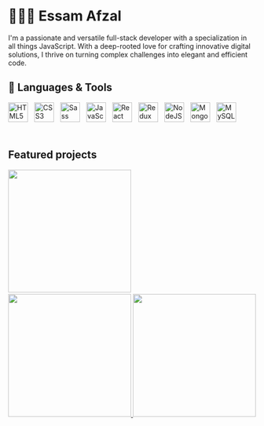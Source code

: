 # 👨🏻‍💻 Essam Afzal
I'm a passionate and versatile full-stack developer with a specialization in all things JavaScript. With a deep-rooted love for crafting innovative digital solutions, I thrive on turning complex challenges into elegant and efficient code.

## 🧰 Languages & Tools
<div>
<img align="left" alt="HTML5" width="40px" style="padding-right:10px; padding-bottom:20px;" src="https://cdn.jsdelivr.net/gh/devicons/devicon/icons/html5/html5-original.svg" />
<img align="left" alt="CSS3" width="40px" style="padding-right:10px;" src="https://cdn.jsdelivr.net/gh/devicons/devicon/icons/css3/css3-original.svg" />
<img align="left" alt="Sass" width="40px" style="padding-right:10px;" src="https://cdn.jsdelivr.net/gh/devicons/devicon/icons/sass/sass-original.svg" />
<img align="left" alt="JavaScript" width="40px" style="padding-right:10px;" src="https://cdn.jsdelivr.net/gh/devicons/devicon/icons/javascript/javascript-original.svg" />
<img align="left" alt="React" width="40px" style="padding-right:10px;" src="https://cdn.jsdelivr.net/gh/devicons/devicon/icons/react/react-original.svg" />
<img align="left" alt="Redux" width="40px" style="padding-right:10px;" src="https://cdn.jsdelivr.net/gh/devicons/devicon/icons/redux/redux-original.svg" />
<img align="left" alt="NodeJS" width="40px" style="padding-right:10px;" src="https://cdn.jsdelivr.net/gh/devicons/devicon/icons/nodejs/nodejs-original.svg" />
<img align="left" alt="MongoDB" width="40px" style="padding-right:10px;" src="https://cdn.jsdelivr.net/gh/devicons/devicon/icons/mongodb/mongodb-original.svg" />
<img align="left" alt="MySQL" width="40px" style="padding-right:10px;" src="https://cdn.jsdelivr.net/gh/devicons/devicon/icons/mysql/mysql-original.svg"/>
  <p style="color:transparent;">I</p>
</div>

<br/><br/>

<h2 style="display:block;">Featured projects</h2>
<a href="https://github.com/e-afzal/genesis" target="_blank" style="padding-right:30px">
<img style="height:auto; width:250px;" src="https://www.essamafzal.com/_next/image?url=%2Fwork%2Fgenesis%2Fgenesis_thumbnail.webp&w=2048&q=75" />
</a>
<a href="https://github.com/e-afzal/stash" target="_blank">
<img style="height:auto; width:250px;" src="https://www.essamafzal.com/_next/image?url=%2Fwork%2Fstash%2Fstash_thumbnail.webp&w=2048&q=75" />
</a>
<a href="https://github.com/e-afzal/stash" target="_blank">
<img style="height:auto; width:250px;" src="https://www.essamafzal.com/_next/image?url=%2Fwork%2Fwolfram_realty%2Fwolfram_thumbnail.webp&w=2048&q=75" />
</a>
<!--
**e-afzal/e-afzal** is a ✨ _special_ ✨ repository because its `README.md` (this file) appears on your GitHub profile.

Here are some ideas to get you started:

- 🔭 I’m currently working on ...
- 🌱 I’m currently learning ...
- 👯 I’m looking to collaborate on ...
- 🤔 I’m looking for help with ...
- 💬 Ask me about ...
- 📫 How to reach me: ...
- 😄 Pronouns: ...
- ⚡ Fun fact: ...
-->
